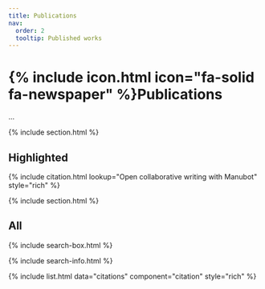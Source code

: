 ```yaml
---
title: Publications
nav:
  order: 2
  tooltip: Published works
---
```


# {% include icon.html icon="fa-solid fa-newspaper" %}Publications

...

{% include section.html %}

## Highlighted

{% include citation.html lookup="Open collaborative writing with Manubot" style="rich" %}

{% include section.html %}

## All

{% include search-box.html %}

{% include search-info.html %}

{% include list.html data="citations" component="citation" style="rich" %}
